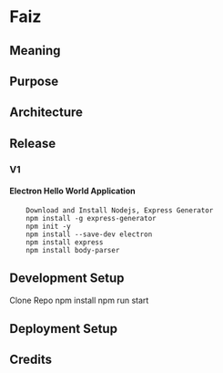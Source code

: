 # Faiz

## Meaning

## Purpose

## Architecture

## Release
### V1
####    Electron Hello World Application
        Download and Install Nodejs, Express Generator
        npm install -g express-generator
        npm init -y
        npm install --save-dev electron
        npm install express
        npm install body-parser


## Development Setup
Clone Repo
npm install
npm run start

## Deployment Setup

## Credits